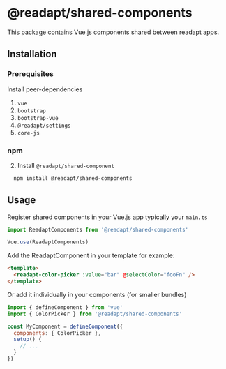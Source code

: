 # @readapt/shared-components

This package contains Vue.js components shared between readapt apps.

## Installation

### Prerequisites

Install peer-dependencies

1. `vue`
2. `bootstrap`
3. `bootstrap-vue`
4. `@readapt/settings`
5. `core-js`

### npm

2. Install `@readapt/shared-component`

```bash
  npm install @readapt/shared-components
```

## Usage

Register shared components  in your Vue.js app typically your `main.ts`

```javascript
import ReadaptComponents from '@readapt/shared-components'

Vue.use(ReadaptComponents)
```
Add the ReadaptComponent in your template for example:

```html
<template>
  <readapt-color-picker :value="bar" @selectColor="fooFn" />
</template>
```

Or add it individually in your components (for smaller bundles)

```javascript
import { defineComponent } from 'vue'
import { ColorPicker } from '@readapt/shared-components'

const MyComponent = defineComponent({
  components: { ColorPicker },
  setup() {
    // ...
  }
})
```
